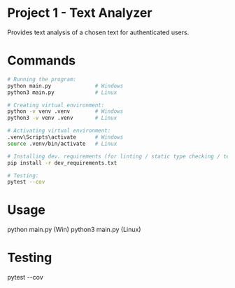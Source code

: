 # Project 1 - Text Analyzer
Provides text analysis of a chosen text for authenticated users.

# Commands
```sh
# Running the program:
python main.py              # Windows
python3 main.py             # Linux

# Creating virtual environment:
python -v venv .venv        # Windows
python3 -v venv .venv       # Linux

# Activating virtual environment:
.venv\Scripts\activate      # Windows
source .venv/bin/activate   # Linux

# Installing dev. requirements (for linting / static type checking / testing):
pip install -r dev_requirements.txt

# Testing:
pytest --cov
```
# Usage
python main.py (Win)
python3 main.py (Linux)

# Testing
pytest --cov
